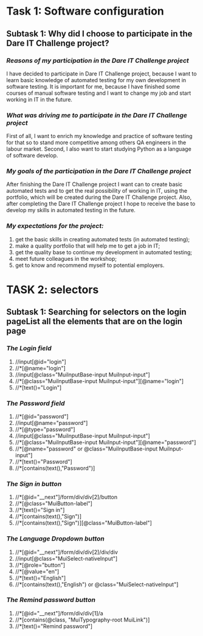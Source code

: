 
# Task 1: Software configuration #

## Subtask 1: Why did I choose to participate in the Dare IT Challenge project? ##

### *Reasons of my participation in the Dare IT Challenge project* ###
I have decided to participate in Dare IT Challenge project, because I want 
to learn basic knowledge of automated testing for my own development 
in software testing. 
It is important for me, because I have finished some courses of manual 
software testing and I want to change my job and start working in IT in the future.

### *What was driving me to participate in the Dare IT Challenge project* ###
First of all, I want to enrich my knowledge and practice of software testing
for that so to stand more competitive among others QA engineers in the 
labour market. Second, I also want to start studying Python as a language of 
software develop.

### *My goals of the participation in the Dare IT Challenge project* ###
After finishing the Dare IT Challenge project I want can to create 
basic automated tests and to get the real possibility of working in IT, 
using the portfolio, which will be created during the Dare IT Challenge 
project.
Also, after completing the Dare IT Challenge project I hope to receive
the base to develop my skills in automated testing in the future.

### *My expectations for the project:* ###
1. get the basic skills in creating automated tests (in automated testing);
2. make a quality portfolio that will help me to get a job in IT;
3. get the quality base to continue my development in automated testing;
4. meet future colleagues in the workshop;
5. get to know and recommend myself to potential employers.


# TASK 2: selectors #

## Subtask 1: Searching for selectors on the login pageList all the elements that are on the login page

### *The Login field* ###
1) //input[@id="login"]
2) //*[@name="login"]
3) //input[@class="MuiInputBase-input MuiInput-input"]
4) //*[@class="MuiInputBase-input MuiInput-input"][@name="login"]
5) //*[text()="Login"]

### *The Password field* ###
1) //*[@id="password"]
2) //input[@name="password"]
3) //*[@type="password"]
4) //input[@class="MuiInputBase-input MuiInput-input"]
5) //*[@class="MuiInputBase-input MuiInput-input"][@name="password"]
6) //*[@name="password" or @class="MuiInputBase-input MuiInput-input"]
7) //*[text()="Password"]
8) //*[contains(text(),"Password")]

### *The Sign in button* ###
1) //*[@id="__next"]/form/div/div[2]/button
2) //*[@class="MuiButton-label"]
3) //*[text()="Sign in"]
4) //*[contains(text(),"Sign")]
5) //*[contains(text(),"Sign")][@class="MuiButton-label"]

### *The Language Dropdown button* ###
1) //*[@id="__next"]/form/div/div[2]/div/div
2) //input[@class="MuiSelect-nativeInput"]
3) //*[@role="button"]
4) //*[@value="en"]
5) //*[text()="English"]
6) //*[contains(text(),"English") or @class="MuiSelect-nativeInput"]

### *The Remind password button* ###
1) //*[@id="__next"]/form/div/div[1]/a
2) //*[contains(@class, "MuiTypography-root MuiLink")]
3) //*[text()="Remind password"]






